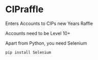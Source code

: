 # CIPraffle
Enters Accounts to CIPs new Years Raffle

Accounts need to be Level 10+

Apart from Python, you need Selenium

```pip install Selenium```
